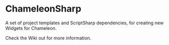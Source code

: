 ChameleonSharp
==============

A set of project templates and ScriptSharp dependencies, for creating new Widgets for Chameleon.

Check the Wiki out for more information.